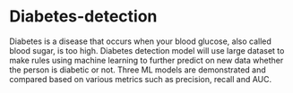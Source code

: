 # Diabetes-detection
Diabetes is a disease that occurs when your blood glucose, also called blood sugar, is too high. Diabetes detection model will use large dataset to make rules using machine learning to further predict on new data whether the person is diabetic or not. Three ML models are demonstrated and compared based on various metrics such as precision, recall and AUC.
